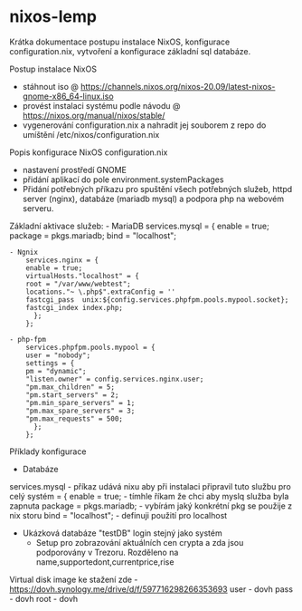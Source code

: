 # nixos-lemp


Krátka dokumentace postupu instalace NixOS, konfigurace configuration.nix, vytvoření a konfigurace základní sql databáze.

Postup instalace NixOS
  - stáhnout iso @ https://channels.nixos.org/nixos-20.09/latest-nixos-gnome-x86_64-linux.iso
  - provést instalaci systému podle návodu @ https://nixos.org/manual/nixos/stable/
  - vygenerování configuration.nix a nahradit jej souborem z repo do umíštění /etc/nixos/configuration.nix
  
Popis konfigurace NixOS configuration.nix
  - nastavení prostředí GNOME
  - přidání aplikací do pole environment.systemPackages
  - Přidání potřebných příkazu pro spuštění všech potřebných služeb, httpd server (nginx), databáze (mariadb mysql) a podpora php na webovém serveru.
  
  Základní aktivace služeb: 
    - MariaDB 
        services.mysql = {
        enable = true;
        package = pkgs.mariadb;
        bind = "localhost";
        
    - Ngnix
        services.nginx = {
        enable = true;
        virtualHosts."localhost" = {
        root = "/var/www/webtest";
        locations."~ \.php$".extraConfig = ''
        fastcgi_pass  unix:${config.services.phpfpm.pools.mypool.socket};
        fastcgi_index index.php;
          };
        };
        
    - php-fpm
        services.phpfpm.pools.mypool = {  
        user = "nobody"; 
        settings = {
        pm = "dynamic";            
        "listen.owner" = config.services.nginx.user; 
        "pm.max_children" = 5;                                                                                                             
        "pm.start_servers" = 2; 
        "pm.min_spare_servers" = 1;
        "pm.max_spare_servers" = 3; 
        "pm.max_requests" = 500; 
          }; 
        };  
        
        
 Příklady konfigurace
  - Databáze
  
  services.mysql - příkaz udává nixu aby při instalaci připravil tuto službu pro celý systém 
  = {
        enable = true; - tímhle říkam že chci aby myslq služba byla zapnuta
        package = pkgs.mariadb; - vybírám jaký konkrétní pkg se použije z nix storu
        bind = "localhost"; - definuji použití pro localhost
        
  - Ukázková databáze "testDB" login stejný jako systém
    - Setup pro zobrazování aktuálních cen crypta a zda jsou podporovány v Trezoru. Rozděleno na name,supportedont,currentprice,rise
    
    
    
Virtual disk image ke stažení zde - https://dovh.synology.me/drive/d/f/597716298266353693
user - dovh
pass - dovh
root - dovh 
